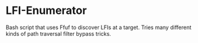 # LFI-Enumerator
Bash script that uses Ffuf to discover LFIs at a target. Tries many different kinds of path traversal filter bypass tricks.
